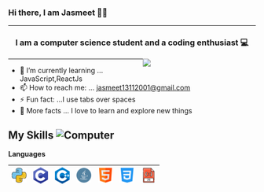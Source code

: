 ### Hi there, I am Jasmeet 🙋‍♀️
<hr>

### <div align="center">I am a computer science student and  a coding enthusiast 💻</div> 

<img align='right' src="https://media4.giphy.com/media/LYBHgc2yiO07G3dkkQ/giphy.gif?cid=ecf05e471vdodoi1ffczxvb1o83ecj6c9xu4u4eij28c2zwo&ep=v1_gifs_related&rid=giphy.gif&ct=g" width="230">

---

- 🌱 I’m currently learning ... JavaScript,ReactJs
- 📫 How to reach me: ... jasmeet13112001@gmail.com
- ⚡ Fun fact: ...I use tabs over spaces
- 🎀 More facts ... I love to learn and explore new things

 ## My Skills <img alt="Computer" width="40px" src="https://clipart-library.com/images/8iA6EpegT.png"/>

**Languages**
 
<img alt="Python" width="30px" src="/icons/python.png"/>|<img alt="C" width="30px" src="/icons/c-programming.png"/>|<img alt="C++" width="30px" src="/icons/c++.png"/>|<img alt="Java" width="30px" src="/icons/java.png"/>|<img alt="HTML" width="30px" src="/icons/html.png"/>|<img alt="CSS" width="30px" src="/icons/css-3.png"/>|<img alt="JavaScript" width="30px" src="/icons/javascript.png"/>
 |--|--|--|--|--|--|--|



